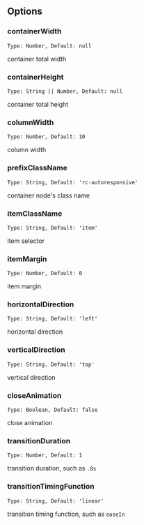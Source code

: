 ## Options

### containerWidth

```
Type: Number, Default: null
```
container total width

### containerHeight

```
Type: String || Number, Default: null
```

container total height

### columnWidth

```
Type: Number, Default: 10
```
column width

### prefixClassName

```
Type: String, Default: 'rc-autoresponsive'
```

container node's class name

### itemClassName

```
Type: String, Default: 'item'
```

item selector

### itemMargin

```
Type: Number, Default: 0
```

item margin

### horizontalDirection

```
Type: String, Default: 'left'
```
horizontal direction

### verticalDirection

```
Type: String, Default: 'top'
```

vertical direction

### closeAnimation

```
Type: Boolean, Default: false
```

close animation

### transitionDuration

```
Type: Number, Default: 1

```
transition duration, such as `.8s`

### transitionTimingFunction

```
Type: String, Default: 'linear'

```
transition timing function, such as `easeIn`
